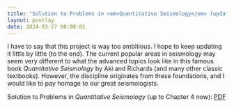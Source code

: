 ```yaml
---
title: "Solution to Problems in <em>Quantitative Seismology</em> (updating)"
layout: postlay
date: 2024-03-27 00:00:01
---
```


I have to say that this project is way too ambitious. I hope to keep updating it little by little (to the end). The current popular areas in seismology may seem very different to what the advanced topics look like in this famous book <em>Quantitative Seismology</em> by Aki and Richards (and many other classic textbooks). However, the discipline originates from these foundations, and I would like to pay homage to our great seismologists.

Solution to Problems in <em>Quantitative Seismology</em> (up to Chapter 4 now): <a href="{{ site.url }}{{ site.baseurl }}/_data/files/Quant_Seismo.pdf" target="_blank">PDF</a>